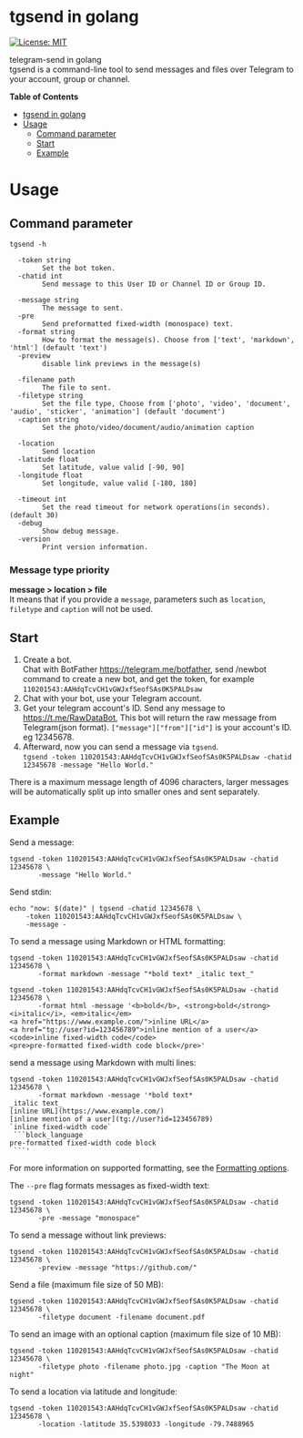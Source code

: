 # tgsend in golang

[![License: MIT](https://img.shields.io/badge/License-MIT-yellow.svg)](https://opensource.org/licenses/MIT)


telegram-send in golang   
tgsend is a command-line tool to send messages and files over Telegram to your account, group or channel.

<!-- markdown-toc start - Don't edit this section. Run M-x markdown-toc-generate-toc again -->
**Table of Contents**

- [tgsend in golang](#tgsend-in-golang)
- [Usage](#usage)
  - [Command parameter](#command-parameter)
  - [Start](#start)
  - [Example](#example)

<!-- markdown-toc end -->

# Usage

## Command parameter
```shell
tgsend -h

  -token string
    	Set the bot token.
  -chatid int
    	Send message to this User ID or Channel ID or Group ID.

  -message string
    	The message to sent.
  -pre
    	Send preformatted fixed-width (monospace) text.
  -format string
    	How to format the message(s). Choose from ['text', 'markdown', 'html'] (default 'text')
  -preview
    	disable link previews in the message(s)

  -filename path
    	The file to sent.
  -filetype string
    	Set the file type, Choose from ['photo', 'video', 'document', 'audio', 'sticker', 'animation'] (default 'document')
  -caption string
    	Set the photo/video/document/audio/animation caption

  -location
    	Send location
  -latitude float
    	Set latitude, value valid [-90, 90]
  -longitude float
    	Set longitude, value valid [-180, 180]

  -timeout int
    	Set the read timeout for network operations(in seconds). (default 30)
  -debug
    	Show debug message.
  -version
    	Print version information.
```

### Message type priority

**message > location > file**  
It means that if you provide a `message`, parameters such as `location`, `filetype` and `caption` will not be used.

## Start

1. Create a bot.  
   Chat with BotFather https://telegram.me/botfather, send /newbot command to create a new bot, and get the token, for example `110201543:AAHdqTcvCH1vGWJxfSeofSAs0K5PALDsaw`
2. Chat with your bot, use your Telegram account.
3. Get your telegram account's ID. Send any message to https://t.me/RawDataBot, This bot will return the raw message from Telegram(json format). `["message"]["from"]["id"]` is your account's ID. eg 12345678.
4. Afterward, now you can send a message via `tgsend`.  
   `tgsend -token 110201543:AAHdqTcvCH1vGWJxfSeofSAs0K5PALDsaw -chatid 12345678 -message "Hello World."`

There is a maximum message length of 4096 characters, larger messages will be automatically split up into smaller ones and sent separately.

## Example

Send a message:

```shell
tgsend -token 110201543:AAHdqTcvCH1vGWJxfSeofSAs0K5PALDsaw -chatid 12345678 \
       -message "Hello World."
```

Send stdin:
```shell
echo "now: $(date)" | tgsend -chatid 12345678 \
    -token 110201543:AAHdqTcvCH1vGWJxfSeofSAs0K5PALDsaw \
    -message -
```

To send a message using Markdown or HTML formatting:
```shell
tgsend -token 110201543:AAHdqTcvCH1vGWJxfSeofSAs0K5PALDsaw -chatid 12345678 \
       -format markdown -message "*bold text* _italic text_"

tgsend -token 110201543:AAHdqTcvCH1vGWJxfSeofSAs0K5PALDsaw -chatid 12345678 \
       -format html -message '<b>bold</b>, <strong>bold</strong>
<i>italic</i>, <em>italic</em>
<a href="https://www.example.com/">inline URL</a>
<a href="tg://user?id=123456789">inline mention of a user</a>
<code>inline fixed-width code</code>
<pre>pre-formatted fixed-width code block</pre>'
```

send a message using Markdown with multi lines:
```shell
tgsend -token 110201543:AAHdqTcvCH1vGWJxfSeofSAs0K5PALDsaw -chatid 12345678 \
       -format markdown -message '*bold text*
_italic text_
[inline URL](https://www.example.com/)
[inline mention of a user](tg://user?id=123456789)
`inline fixed-width code`
 ```block_language
pre-formatted fixed-width code block
 ```'
```

For more information on supported formatting, see the [Formatting options](https://core.telegram.org/bots/api#formatting-options).

The `--pre` flag formats messages as fixed-width text:
```shell
tgsend -token 110201543:AAHdqTcvCH1vGWJxfSeofSAs0K5PALDsaw -chatid 12345678 \
       -pre -message "monospace"
```

To send a message without link previews:
```shell
tgsend -token 110201543:AAHdqTcvCH1vGWJxfSeofSAs0K5PALDsaw -chatid 12345678 \
       -preview -message "https://github.com/"
```

Send a file (maximum file size of 50 MB):
```shell
tgsend -token 110201543:AAHdqTcvCH1vGWJxfSeofSAs0K5PALDsaw -chatid 12345678 \
       -filetype document -filename document.pdf
```

To send an image with an optional caption (maximum file size of 10 MB):
```shell
tgsend -token 110201543:AAHdqTcvCH1vGWJxfSeofSAs0K5PALDsaw -chatid 12345678 \
       -filetype photo -filename photo.jpg -caption "The Moon at night"
```

To send a location via latitude and longitude:
```shell
tgsend -token 110201543:AAHdqTcvCH1vGWJxfSeofSAs0K5PALDsaw -chatid 12345678 \
       -location -latitude 35.5398033 -longitude -79.7488965
```
